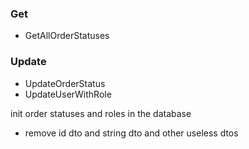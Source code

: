### Get
- GetAllOrderStatuses

### Update
- UpdateOrderStatus
- UpdateUserWithRole

init order statuses and roles in the database

- remove id dto and string dto and other useless dtos